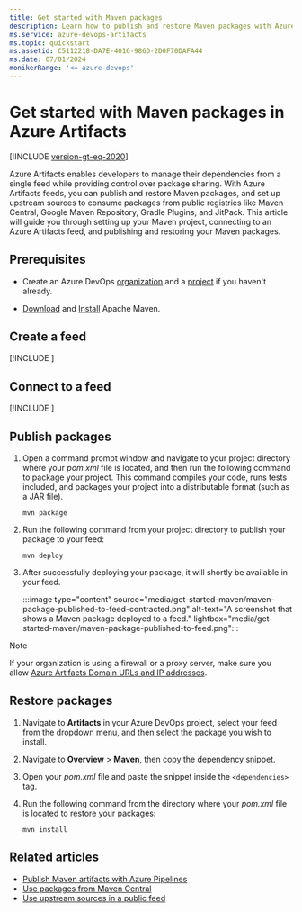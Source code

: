 ```yaml
---
title: Get started with Maven packages
description: Learn how to publish and restore Maven packages with Azure Artifacts.
ms.service: azure-devops-artifacts
ms.topic: quickstart
ms.assetid: C5112218-DA7E-4016-986D-2D0F70DAFA44
ms.date: 07/01/2024
monikerRange: '<= azure-devops'
---
```


# Get started with Maven packages in Azure Artifacts

[!INCLUDE [version-gt-eq-2020](../includes/version-gt-eq-2020.md)]

Azure Artifacts enables developers to manage their dependencies from a single feed while providing control over package sharing. With Azure Artifacts feeds, you can publish and restore Maven packages, and set up upstream sources to consume packages from public registries like Maven Central, Google Maven Repository, Gradle Plugins, and JitPack. This article will guide you through setting up your Maven project, connecting to an Azure Artifacts feed, and publishing and restoring your Maven packages.

## Prerequisites

- Create an Azure DevOps [organization](../organizations/accounts/create-organization.md) and a [project](../organizations/projects/create-project.md#create-a-project) if you haven't already.

- [Download](https://maven.apache.org/download.cgi) and [Install](https://maven.apache.org/install.html) Apache Maven.

## Create a feed

[!INCLUDE [](includes/create-feed.md)]

## Connect to a feed

[!INCLUDE [](includes/maven/pom-and-settings.md)]

## Publish packages

1. Open a command prompt window and navigate to your project directory where your *pom.xml* file is located, and then run the following command to package your project. This command compiles your code, runs tests included, and packages your project into a distributable format (such as a JAR file).

    ```
    mvn package
    ```

1. Run the following command from your project directory to publish your package to your feed:

    ```
    mvn deploy
    ```

1. After successfully deploying your package, it will shortly be available in your feed.

    :::image type="content" source="media/get-started-maven/maven-package-published-to-feed-contracted.png" alt-text="A screenshot that shows a Maven package deployed to a feed." lightbox="media/get-started-maven/maven-package-published-to-feed.png":::

> [!NOTE]
> If your organization is using a firewall or a proxy server, make sure you allow [Azure Artifacts Domain URLs and IP addresses](../organizations/security/allow-list-ip-url.md#azure-artifacts).

## Restore packages

1. Navigate to **Artifacts** in your Azure DevOps project, select your feed from the dropdown menu, and then select the package you wish to install.

1. Navigate to **Overview** > **Maven**, then copy the dependency snippet.

1. Open your *pom.xml* file and paste the snippet inside the `<dependencies>` tag.

1. Run the following command from the directory where your *pom.xml* file is located to restore your packages:

    ```
    mvn install
    ```

## Related articles

- [Publish Maven artifacts with Azure Pipelines](../pipelines/artifacts/publish-maven-artifacts.md)
- [Use packages from Maven Central](maven/upstream-sources.md)
- [Use upstream sources in a public feed](how-to/public-feeds-upstream-sources.md)
